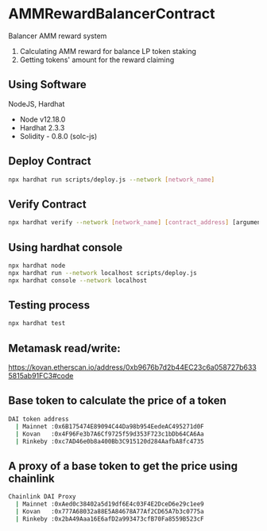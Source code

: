 # AMMRewardBalancerContract
Balancer AMM reward system

1. Calculating AMM reward for balance LP token staking
2. Getting tokens' amount for the reward claiming

## Using Software

NodeJS, Hardhat

- Node v12.18.0
- Hardhat 2.3.3
- Solidity - 0.8.0 (solc-js)

## Deploy Contract

```sh
npx hardhat run scripts/deploy.js --network [network_name]
```

## Verify Contract

```sh
npx hardhat verify --network [network_name] [contract_address] [argument1(SHFT-V2 address)] [argument2(current timestamp)]
```

## Using hardhat console

```sh
npx hardhat node
npx hardhat run --network localhost scripts/deploy.js
npx hardhat console --network localhost
```

## Testing process

```sh
npx hardhat test
```

## Metamask read/write:

https://kovan.etherscan.io/address/0xb9676b7d2b44EC23c6a058727b6335815ab91FC3#code

## Base token to calculate the price of a token

```sh
DAI token address
  | Mainnet :0x6B175474E89094C44Da98b954EedeAC495271d0F
  | Kovan   :0x4F96Fe3b7A6Cf9725f59d353F723c1bDb64CA6Aa
  | Rinkeby :0xc7AD46e0b8a400Bb3C915120d284AafbA8fc4735
```

## A proxy of a base token to get the price using chainlink

```sh
Chainlink DAI Proxy
  | Mainnet :0xAed0c38402a5d19df6E4c03F4E2DceD6e29c1ee9
  | Kovan   :0x777A68032a88E5A84678A77Af2CD65A7b3c0775a
  | Rinkeby :0x2bA49Aaa16E6afD2a993473cfB70Fa8559B523cF
```